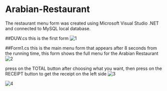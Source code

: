 # Arabian-Restaurant
The restaurant menu form was created using Microsoft Visual Studio .NET and connected to MySQL local database.

##DUW.cs
this is the first form 
![1](https://github.com/YousefDuwaikat/Arabian-Restaurant/assets/121832617/9356e468-17dd-4ba2-9641-79c093ce5d61)


##Form1.cs
this is the main menu form that appears after 8 seconds from the running time, this form shows the full menu for the Arabian Restaurant
![2](https://github.com/YousefDuwaikat/Arabian-Restaurant/assets/121832617/66d6785b-ba76-4897-9884-6a6b2a41ccab)


press on the TOTAL button after choosing what you want, then press on the RECEIPT button to get the receipt on the left side 
![3](https://github.com/YousefDuwaikat/Arabian-Restaurant/assets/121832617/aba4f2a2-27c5-4217-935f-fd1aefa2744a)


![4](https://github.com/YousefDuwaikat/Arabian-Restaurant/assets/121832617/37785c2d-8e17-4695-a958-2461dca38dd3)
